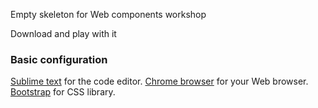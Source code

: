 Empty skeleton for Web components workshop

Download and play with it

### Basic configuration

[Sublime text](https://www.sublimetext.com/) for the code editor.
[Chrome browser](https://www.google.com/chrome/browser/desktop/index.html) for your Web browser.
[Bootstrap](http://getbootstrap.com/) for CSS library.
